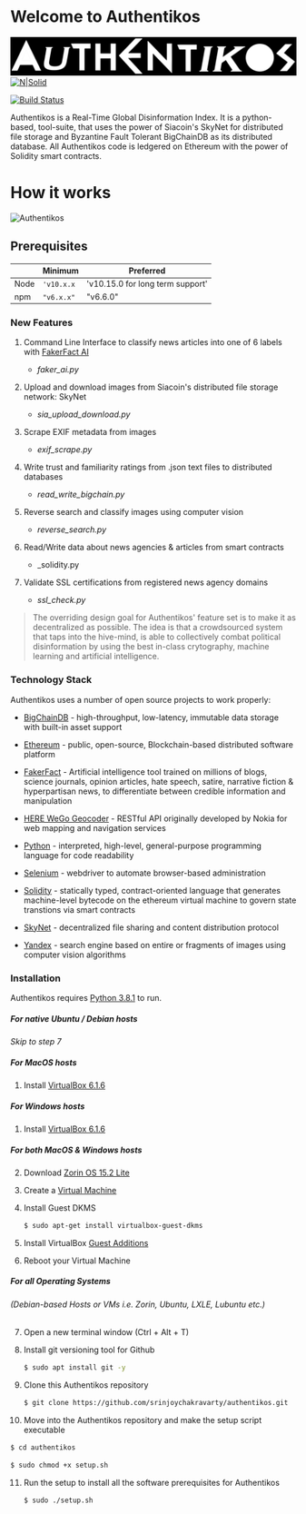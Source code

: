 # Welcome to Authentikos
![Authentikos](/images/logo.png)
[![N|Solid](https://cldup.com/dTxpPi9lDf.thumb.png)](https://nodesource.com/products/nsolid)

[![Build Status](https://travis-ci.org/joemccann/dillinger.svg?branch=master)](https://travis-ci.org/joemccann/dillinger)

Authentikos is a Real-Time Global Disinformation Index. It is a python-based, tool-suite, that uses the power of Siacoin's SkyNet for distributed file storage and Byzantine Fault Tolerant BigChainDB as its distributed database. All Authentikos code is ledgered on Ethereum with the power of Solidity smart contracts.

# How it works

![Authentikos](https://s2.gifyu.com/images/demo_50.gif)


## Prerequisites

|                |Minimum               |Preferred                       |
|----------------|----------------------|--------------------------------|
|Node            |`'v10.x.x`            |'v10.15.0 for long term support'|
|npm             |`"v6.x.x"`            |"v6.6.0"            |

### New Features

1. Command Line Interface to classify news articles into one of 6 labels with [FakerFact AI](https://www.fakerfact.org/about)
    * _faker_ai.py_
2. Upload and download images from Siacoin's distributed file storage network: SkyNet
    * _sia_upload_download.py_
3. Scrape EXIF metadata from images
    * _exif_scrape.py_ 

4. Write trust and familiarity ratings from .json text files to distributed databases 
    * _read_write_bigchain.py_

5. Reverse search and classify images using computer vision
    * _reverse_search.py_ 
6. Read/Write data about news agencies & articles from smart contracts
    * _solidity.py
    
7. Validate SSL certifications from registered news agency domains
    * _ssl_check.py_

> The overriding design goal for Authentikos'
> feature set is to make it as decentralized
> as possible. The idea is that a crowdsourced
> system that taps into the hive-mind, is able
> to collectively combat political disinformation
> by using the best in-class crytography,
> machine learning and artificial intelligence.

### Technology Stack

Authentikos uses a number of open source projects to work properly:
* [BigChainDB](https://www.bigchaindb.com/) - high-throughput, low-latency, immutable data storage with built-in asset support

* [Ethereum](https://ethereum.org/) - public, open-source, Blockchain-based distributed software platform

* [FakerFact](https://www.fakerfact.org/about) - Artificial intelligence tool trained on millions of blogs, science journals, opinion articles, hate speech, satire, narrative fiction & hyperpartisan news, to differentiate between credible information and manipulation

* [HERE WeGo Geocoder](https://developer.here.com/documentation/geocoder/dev_guide/topics/what-is.html) - RESTful API originally developed by Nokia for web mapping and navigation services

* [Python](https://www.python.org/) - interpreted, high-level, general-purpose programming language for code readability

* [Selenium](https://www.selenium.dev/) - webdriver to automate browser-based administration

* [Solidity](https://solidity.readthedocs.io/en/v0.6.7/) - statically typed, contract-oriented language that generates machine-level bytecode on the ethereum virtual machine to govern state transtions via smart contracts

* [SkyNet](https://siasky.net/) - decentralized file sharing and content distribution protocol

* [Yandex](https://yandex.com/images/) - search engine based on entire or fragments of images using computer vision algorithms

### Installation

Authentikos requires [Python 3.8.1](https://www.python.org/downloads/release/python-381/) to run.

##### For native Ubuntu / Debian hosts
_Skip to step 7_
##### For MacOS hosts
1. Install [VirtualBox 6.1.6](https://services.dartmouth.edu/TDClient/1806/Portal/KB/ArticleDet?ID=71778)

##### For Windows hosts
1. Install [VirtualBox 6.1.6](https://www.groovypost.com/howto/windows-10-install-virtualbox/)

##### For both MacOS & Windows hosts
2. Download [Zorin OS 15.2 Lite](https://zorinos.com/download/15/lite/)
3. Create a [Virtual Machine](https://linuxhint.com/install_zorin_os_virtualbox/)

4. Install Guest DKMS
    ```sh
    $ sudo apt-get install virtualbox-guest-dkms
    ```
5. Install VirtualBox [Guest Additions](https://helpdeskgeek.com/linux-tips/install-virtualbox-guest-additions-in-ubuntu/)

6. Reboot your Virtual Machine

##### For all Operating Systems  
###### (Debian-based Hosts or VMs i.e. _Zorin, Ubuntu, LXLE, Lubuntu etc._)
7. Open a new terminal window (Ctrl + Alt + T)

8. Install git versioning tool for Github
    ```sh
    $ sudo apt install git -y
    ```
9. Clone this Authentikos repository
   ```sh
   $ git clone https://github.com/srinjoychakravarty/authentikos.git
   ```
10. Move into the Authentikos repository and make the setup script executable
   ```sh
   $ cd authentikos
   ```
   ```sh
   $ sudo chmod +x setup.sh
   ```
11. Run the setup to install all the software prerequisites for Authentikos
    ```sh
    $ sudo ./setup.sh
    ```
